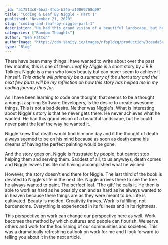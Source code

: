```yaml
---
_id: "a17513c0-6ba3-4fdb-b24a-a10069768d09"
title: "Coding & Leaf By Niggle - Part 1"
published: "November 21, 2020"
slug: "coding-and-leaf-by-niggle-part-1"
description: "He had this grand vision of a beautiful landscape, but he could never paint the leaf the way he wanted it"
categories: ["Random Thoughts"]
author: "Ben Patton"
authorImage: "https://cdn.sanity.io/images/nfspldzq/production/3ceeda54221c7c0614ecc51f955c7be39a1da34e-512x512.jpg"
type: "Blog"
---
```


There have been many things I have wanted to write about over the past few months, this is one of them. _Leaf By Niggle_ is a short story by J.R.R Tolkien. Niggle is a man who loves beauty but can never seem to achieve it himself. _This article will primarily be a summary of the short story and the next few parts will be my reflection on how this story has helped me in my coding journey thus far._

As I have been learning to code one thought, that seems to be a thought amongst aspiring Software Developers, is the desire to create awesome things. This is not a bad desire. Neither was Niggle's. What is interesting about Niggle's story is that he never gets there. He never achieves what he wanted. He had this grand vision of a beautiful landscape, but he could never paint the leaf the way he wanted it.

Niggle knew that death would find him one day and it the thought of death always seemed to be on his mind because as soon as death came his dreams of having the perfect painting would be gone.

And the story goes on. Niggle is frustrated by people, but cannot stop helping them and serving them. Saddest of all, to us anyways, death comes and Niggle leaves this life not having accomplished what he wished.

However, the story doesn't end there for Niggle. The last third of the book is devoted to Niggle's life in the next life. Niggle arrives there to see the tree he always wanted to paint. The perfect leaf. 'The gift' he calls it. He then is able to work as hard as he possibly can and as hard as he always wanted to in heaven because there things are as they were meant to be. Life is cultivated. Beauty is molded. Creativity thrives. Work is fulfilling, not burdensome. Everything is experienced in its fullness and in its rightness.

This perspective on work can change our perspective here as well. Work becomes the method by which cultures and people can flourish. We serve others and work for the flourishing of our communities and societies. This was a dramatically refreshing outlook on work for me and I look forward to telling you about it in the next article.
